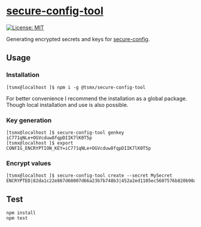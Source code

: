 # [**secure-config-tool**](https://github.com/tsmx/secure-config-tool)

[![License: MIT](https://img.shields.io/badge/License-MIT-blue.svg)](https://opensource.org/licenses/MIT)

Generating encrypted secrets and keys for [secure-config](https://www.npmjs.com/package/@tsmx/secure-config).

## Usage

### Installation

```
[tsmx@localhost ]$ npm i -g @tsmx/secure-config-tool
```

For better convenience I recommend the installation as a global package. Though local installation and use is also possible.

### Key generation

```
[tsmx@localhost ]$ secure-config-tool genkey
iC771qNLe+OGVcduw8fqpDIIK7lK0T5p
[tsmx@localhost ]$ export CONFIG_ENCRYPTION_KEY=iC771qNLe+OGVcduw8fqpDIIK7lK0T5p
```

### Encrypt values

```
[tsmx@localhost ]$ secure-config-tool create --secret MySecret
ENCRYPTED|82da1c22e867d68007d66a23b7b748b3|452a2ed1105ec5607576b820b90aa49f
```

## Test

```
npm install
npm test
```